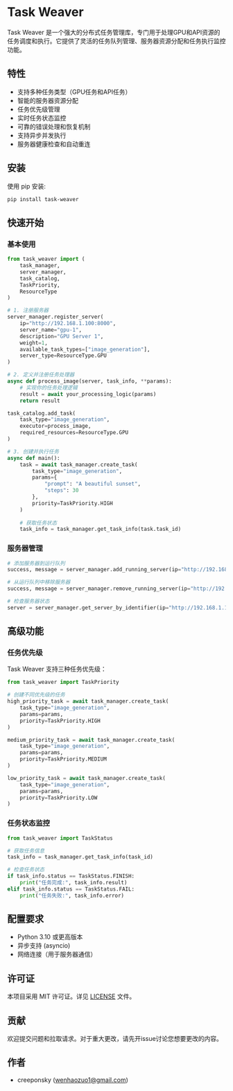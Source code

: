 # Task Weaver

Task Weaver 是一个强大的分布式任务管理库，专门用于处理GPU和API资源的任务调度和执行。它提供了灵活的任务队列管理、服务器资源分配和任务执行监控功能。

## 特性

- 支持多种任务类型（GPU任务和API任务）
- 智能的服务器资源分配
- 任务优先级管理
- 实时任务状态监控
- 可靠的错误处理和恢复机制
- 支持异步并发执行
- 服务器健康检查和自动重连

## 安装

使用 pip 安装:

```bash
pip install task-weaver
```

## 快速开始

### 基本使用

```python
from task_weaver import (
    task_manager,
    server_manager,
    task_catalog,
    TaskPriority,
    ResourceType
)

# 1. 注册服务器
server_manager.register_server(
    ip="http://192.168.1.100:8000",
    server_name="gpu-1",
    description="GPU Server 1",
    weight=1,
    available_task_types=["image_generation"],
    server_type=ResourceType.GPU
)

# 2. 定义并注册任务处理器
async def process_image(server, task_info, **params):
    # 实现你的任务处理逻辑
    result = await your_processing_logic(params)
    return result

task_catalog.add_task(
    task_type="image_generation",
    executor=process_image,
    required_resources=ResourceType.GPU
)

# 3. 创建并执行任务
async def main():
    task = await task_manager.create_task(
        task_type="image_generation",
        params={
            "prompt": "A beautiful sunset",
            "steps": 30
        },
        priority=TaskPriority.HIGH
    )
    
    # 获取任务状态
    task_info = task_manager.get_task_info(task.task_id)
```

### 服务器管理

```python
# 添加服务器到运行队列
success, message = server_manager.add_running_server(ip="http://192.168.1.100:8000")

# 从运行队列中移除服务器
success, message = server_manager.remove_running_server(ip="http://192.168.1.100:8000")

# 检查服务器状态
server = server_manager.get_server_by_identifier(ip="http://192.168.1.100:8000")
```

## 高级功能

### 任务优先级

Task Weaver 支持三种任务优先级：

```python
from task_weaver import TaskPriority

# 创建不同优先级的任务
high_priority_task = await task_manager.create_task(
    task_type="image_generation",
    params=params,
    priority=TaskPriority.HIGH
)

medium_priority_task = await task_manager.create_task(
    task_type="image_generation",
    params=params,
    priority=TaskPriority.MEDIUM
)

low_priority_task = await task_manager.create_task(
    task_type="image_generation",
    params=params,
    priority=TaskPriority.LOW
)
```

### 任务状态监控

```python
from task_weaver import TaskStatus

# 获取任务信息
task_info = task_manager.get_task_info(task_id)

# 检查任务状态
if task_info.status == TaskStatus.FINISH:
    print("任务完成:", task_info.result)
elif task_info.status == TaskStatus.FAIL:
    print("任务失败:", task_info.error)
```

## 配置要求

- Python 3.10 或更高版本
- 异步支持 (asyncio)
- 网络连接（用于服务器通信）

## 许可证

本项目采用 MIT 许可证。详见 [LICENSE](LICENSE) 文件。

## 贡献

欢迎提交问题和拉取请求。对于重大更改，请先开issue讨论您想要更改的内容。

## 作者

- creeponsky (wenhaozuo1@gmail.com)